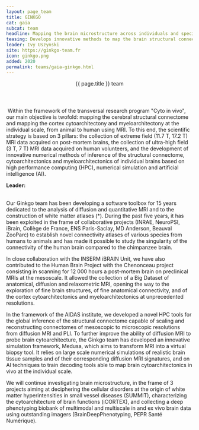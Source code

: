 ```yaml
---
layout: page_team
title: GINKGO
cat: gaia
subcat: team
headline: Mapping the brain microstructure across individuals and species
teasing: Develops innovative methods to map the brain structural connectome, cortex cytoarchitectony and myeloarchitectony at the individual scale, from animals to humans using ultra-high field and extreme field MRI.
leader: Ivy Uszynski
site: https://ginkgo-team.fr
icon: ginkgo.png
added: 2020
permalink: teams/gaia-ginkgo.html
---
```


<!-- Banner -->
<section id="banner">
<div class="content">
  <header><p>{{ page.title }} team</p></header>
  <p>
​   ​Within the framework of the transversal research program "Cyto in vivo", our main objective is twofold: mapping the cerebral structural connectome and mapping the cortex cytoarchitectony and myeloarchitectony at the individual scale, from animal to human using MRI. To this end, the scientific strategy is based on 3 pillars: the collection of extreme field (11.7 T, 17.2 T) MRI data acquired on post-mortem brains, the collection of ultra-high field (3 T, 7 T) MRI data acquired on human volunteers, and the development of innovative numerical methods of inference of the structural connectome, cytoarchitectonics and myeloarchitectonics of individual brains based on high performance computing (HPC), numerical simulation and artificial intelligence (AI). ​
  </p>
  <p>
    <b> Leader: </b>
    <script>mail2("{{page.leader | replace: " ", "." | downcase}}", "cea", 3, "", "{{page.leader}}")</script>
  </p>
</div>
<span class="image object">
  <img src="{{site.url}}{{site.baseurl}}/images/labs/{{page.icon}}" alt="" />
</span>
</section>

<!-- Content -->
<br>
Our Ginkgo team has been developing a software toolbox for 15 years dedicated to ​the analysis of diffusion and quantitative MRI and to the construction of white matter atlases (*). During the past five years, it has
been exploited in the frame of collaborative projects (INRAE, NeuroPSI, iBrain, Collège de France, ENS Paris-Saclay, MD Anderson, Beauval ZooParc) to establish novel connectivity atlases of various species from humans to animals and has made it possible to study the singularity of the connectivity of the human brain compared to the chimpanzee brain.

In close collaboration with the INSERM iBRAIN Unit, we have also contributed to the Human Brain Project with the Chenonceau project consisting in scanning for 12 000 hours a post-mortem brain on preclinical MRIs at the mesoscale. It allowed the collection of a Big Dataset of anatomical, diffusion and relaxometric MRI, opening the way to the exploration of fine brain structures, of fine anatomical connectivity, and of the cortex cytoarchitectonics and myeloarchitectonics at unprecedented resolutions.

In the framework of the AIDAS institute, we developed a novel HPC tools for the global inference of the structural connectome capable of scaling and reconstructing connectomes of mesoscopic to microscopic
resolutions from diffusion MRI and PLI. To further improve the ability of diffusion MRI to probe brain cytoarchitecture, the Ginkgo team has developed an innovative simulation framework, Medusa, which aims
to transform MRI into a virtual biopsy tool. It relies on large scale numerical simulations of realistic brain tissue samples and of their corresponding diffusion MRI signatures, and on AI techniques to train decoding tools
able to map brain cytoarchitectonics in vivo at the individual scale.

We will continue investigating brain microstructure, in the frame of 3 projects aiming at deciphering the cellular disorders at the origin of white matter hyperintensities in small vessel diseases (SUMMIT), characterizing the cytoarchitecture of brain functions (iCORTEX), and collecting a deep phenotyping biobank
of multimodal and multiscale in and ex vivo brain data using outstanding imagers (BrainDeepPhenotyping, PEPR Santé Numérique).​
